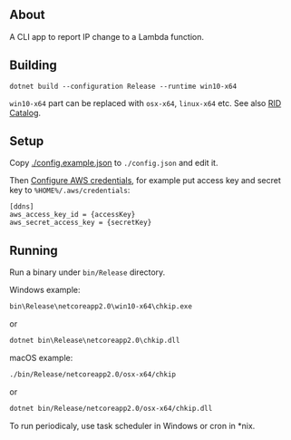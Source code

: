 ## About

A CLI app to report IP change to a Lambda function.

## Building

```
dotnet build --configuration Release --runtime win10-x64
```

`win10-x64` part can be replaced with `osx-x64`, `linux-x64` etc.
See also [RID Catalog](https://docs.microsoft.com/dotnet/core/rid-catalog).

## Setup

Copy [./config.example.json](./config.example.json) to `./config.json` and edit it.

Then [Configure AWS credentials](https://docs.aws.amazon.com/sdk-for-net/v3/developer-guide/net-dg-config.html),
for example put access key and secret key to `%HOME%/.aws/credentials`:

```
[ddns]
aws_access_key_id = {accessKey}
aws_secret_access_key = {secretKey}
```

## Running

Run a binary under `bin/Release` directory.

Windows example:

```cmd
bin\Release\netcoreapp2.0\win10-x64\chkip.exe
```
or
```cmd
dotnet bin\Release\netcoreapp2.0\chkip.dll
```

macOS example:

```sh
./bin/Release/netcoreapp2.0/osx-x64/chkip
```
or
```sh
dotnet bin/Release/netcoreapp2.0/osx-x64/chkip.dll
```

To run periodicaly, use task scheduler in Windows or cron in *nix.
